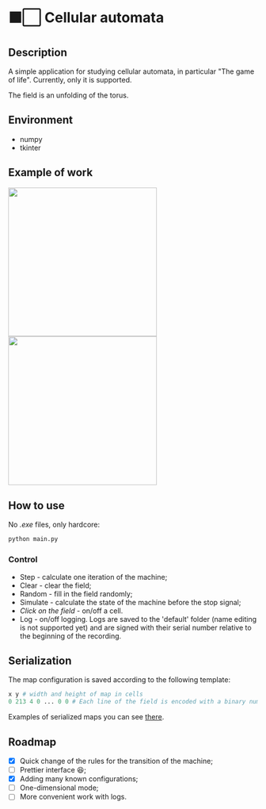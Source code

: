 # ⬛⬜ Cellular automata

## Description

A simple application for studying cellular automata, in particular "The game of life". Currently, only it is supported.

The field is an unfolding of the torus.

## Environment

* numpy
* tkinter

## Example of work

<p float="left">
<img src="https://github.com/d0rj/CellularAutomata/blob/master/screenshots/on_start.PNG?raw=true" width=300>

<img src="https://github.com/d0rj/CellularAutomata/blob/master/screenshots/planner_gun.PNG?raw=true" width=300>
</p>

## How to use

No *.exe* files, only hardcore:

```bash
python main.py
```

### Control

* Step - calculate one iteration of the machine;
* Clear - clear the field;
* Random - fill in the field randomly;
* Simulate - calculate the state of the machine before the stop signal;
* *Click on the field* - on/off a cell.
* Log - on/off logging. Logs are saved to the 'default' folder (name editing is not supported yet) and are signed with their serial number relative to the beginning of the recording.

## Serialization

The map configuration is saved according to the following template:

```python
x y # width and height of map in cells
0 213 4 0 ... 0 0 # Each line of the field is encoded with a binary number, these numbers are written sequentially into one line. There should be y numbers in total
```

Examples of serialized maps you can see [there](https://github.com/d0rj/CellularAutomata/tree/master/map_configs).

## Roadmap

- [x] Quick change of the rules for the transition of the machine;
- [ ] Prettier interface 😆;
- [x] Adding many known configurations;
- [ ] One-dimensional mode;
- [ ] More convenient work with logs.
